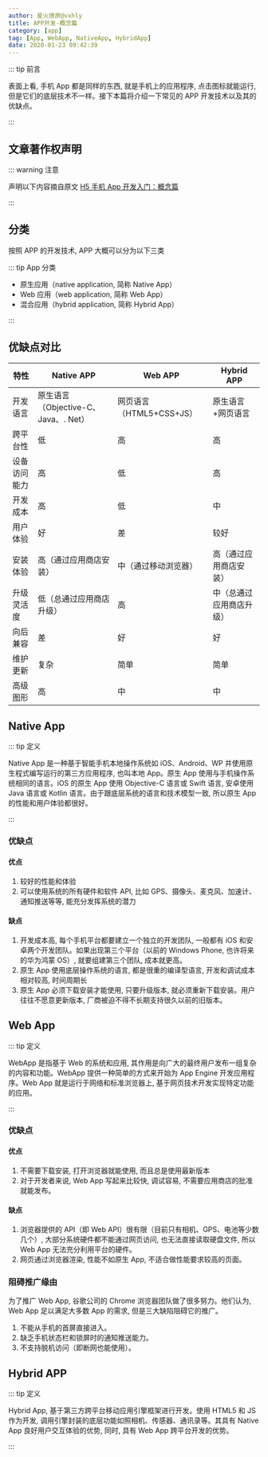 ```yaml
---
author: 星火燎原@vxhly
title: APP开发-概念篇
category: [app]
tag: [App, WebApp, NativeApp, HybridApp]
date: 2020-01-23 09:42:39
---
```


::: tip 前言

表面上看, 手机 App 都是同样的东西, 就是手机上的应用程序, 点击图标就能运行, 但是它们的底层技术不一样。接下本篇将介绍一下常见的 APP 开发技术以及其的优缺点。

:::

<!-- more -->

## 文章著作权声明

::: warning 注意

声明以下内容摘自原文 [H5 手机 App 开发入门：概念篇](https://www.ruanyifeng.com/blog/2019/12/hybrid-app-concepts.html)

:::

## 分类

按照 APP 的开发技术, APP 大概可以分为以下三类

::: tip App 分类

- 原生应用（native application, 简称 Native App）
- Web 应用（web application, 简称 Web App）
- 混合应用（hybrid application, 简称 Hybrid App）

:::

## 优缺点对比

| 特性         | Native APP                           | Web APP                  | Hybrid APP               |
| ------------ | ------------------------------------ | ------------------------ | ------------------------ |
| 开发语言     | 原生语言（Objective-C、Java、. Net） | 网页语言（HTML5+CSS+JS） | 原生语言+网页语言        |
| 跨平台性     | 低                                   | 高                       | 高                       |
| 设备访问能力 | 高                                   | 低                       | 高                       |
| 开发成本     | 高                                   | 低                       | 中                       |
| 用户体验     | 好                                   | 差                       | 较好                     |
| 安装体验     | 高（通过应用商店安装）               | 中（通过移动浏览器）     | 高（通过应用商店安装）   |
| 升级灵活度   | 低（总通过应用商店升级）             | 高                       | 中（总通过应用商店升级） |
| 向后兼容     | 差                                   | 好                       | 好                       |
| 维护更新     | 复杂                                 | 简单                     | 简单                     |
| 高级图形     | 高                                   | 中                       | 中                       |

## Native App

::: tip 定义

Native App 是一种基于智能手机本地操作系统如 iOS、Android、WP 并使用原生程式编写运行的第三方应用程序, 也叫本地 App。原生 App 使用与手机操作系统相同的语言。iOS 的原生 App 使用 Objective-C 语言或 Swift 语言, 安卓使用 Java 语言或 Kotlin 语言。由于跟底层系统的语言和技术模型一致, 所以原生 App 的性能和用户体验都很好。

:::

### 优缺点

#### 优点

1. 较好的性能和体验
2. 可以使用系统的所有硬件和软件 API, 比如 GPS、摄像头、麦克风、加速计、通知推送等等, 能充分发挥系统的潜力

#### 缺点

1. 开发成本高, 每个手机平台都要建立一个独立的开发团队, 一般都有 iOS 和安卓两个开发团队。如果出现第三个平台（以前的 Windows Phone, 也许将来的华为鸿蒙 OS）, 就要组建第三个团队, 成本就更高。
2. 原生 App 使用底层操作系统的语言, 都是很重的编译型语言, 开发和调试成本相对较高, 时间周期长
3. 原生 App 必须下载安装才能使用, 只要升级版本, 就必须重新下载安装。用户往往不愿意更新版本, 厂商被迫不得不长期支持很久以前的旧版本。

## Web App

::: tip 定义

WebApp 是指基于 Web 的系统和应用, 其作用是向广大的最终用户发布一组复杂的内容和功能。WebApp 提供一种简单的方式来开始为 App Engine 开发应用程序。Web App 就是运行于网络和标准浏览器上, 基于网页技术开发实现特定功能的应用。

:::

### 优缺点

#### 优点

1. 不需要下载安装, 打开浏览器就能使用, 而且总是使用最新版本
2. 对于开发者来说, Web App 写起来比较快, 调试容易, 不需要应用商店的批准就能发布。

#### 缺点

1. 浏览器提供的 API（即 Web API）很有限（目前只有相机、GPS、电池等少数几个）, 大部分系统硬件都不能通过网页访问, 也无法直接读取硬盘文件, 所以 Web App 无法充分利用平台的硬件。
2. 网页通过浏览器渲染, 性能不如原生 App, 不适合做性能要求较高的页面。

### 阻碍推广缘由

为了推广 Web App, 谷歌公司的 Chrome 浏览器团队做了很多努力。他们认为, Web App 足以满足大多数 App 的需求, 但是三大缺陷阻碍它的推广。

1. 不能从手机的首屏直接进入。
2. 缺乏手机状态栏和锁屏时的通知推送能力。
3. 不支持脱机访问（即断网也能使用）。

## Hybrid APP

::: tip 定义

Hybrid App, 基于第三方跨平台移动应用引擎框架进行开发。使用 HTML5 和 JS 作为开发, 调用引擎封装的底层功能如照相机、传感器、通讯录等。其具有 Native App 良好用户交互体验的优势, 同时, 具有 Web App 跨平台开发的优势。

:::

